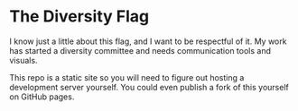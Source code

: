 # The Diversity Flag

I know just a little about this flag, and I want to be respectful of it. My work has started a diversity committee and needs communication tools and visuals.

This repo is a static site so you will need to figure out hosting a development server yourself. You could even publish a fork of this yourself on GitHub pages.
